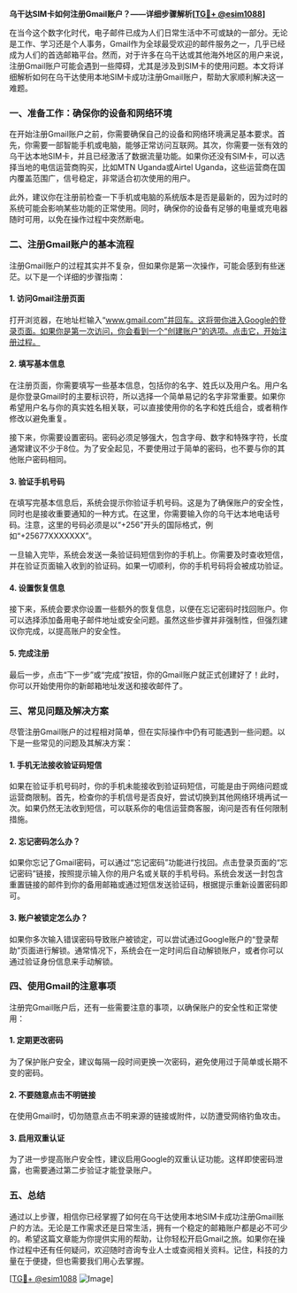 **乌干达SIM卡如何注册Gmail账户？——详细步骤解析[[TG💪+ @esim1088](https://t.me/s/esim1088)]**

在当今这个数字化时代，电子邮件已成为人们日常生活中不可或缺的一部分。无论是工作、学习还是个人事务，Gmail作为全球最受欢迎的邮件服务之一，几乎已经成为人们的首选邮箱平台。然而，对于许多在乌干达或其他海外地区的用户来说，注册Gmail账户可能会遇到一些障碍，尤其是涉及到SIM卡的使用问题。本文将详细解析如何在乌干达使用本地SIM卡成功注册Gmail账户，帮助大家顺利解决这一难题。

### 一、准备工作：确保你的设备和网络环境

在开始注册Gmail账户之前，你需要确保自己的设备和网络环境满足基本要求。首先，你需要一部智能手机或电脑，能够正常访问互联网。其次，你需要一张有效的乌干达本地SIM卡，并且已经激活了数据流量功能。如果你还没有SIM卡，可以选择当地的电信运营商购买，比如MTN Uganda或Airtel Uganda，这些运营商在国内覆盖范围广，信号稳定，非常适合初次使用的用户。

此外，建议你在注册前检查一下手机或电脑的系统版本是否是最新的，因为过时的系统可能会影响某些功能的正常使用。同时，确保你的设备有足够的电量或充电器随时可用，以免在操作过程中突然断电。

### 二、注册Gmail账户的基本流程

注册Gmail账户的过程其实并不复杂，但如果你是第一次操作，可能会感到有些迷茫。以下是一个详细的步骤指南：

#### 1. 访问Gmail注册页面

打开浏览器，在地址栏输入“www.gmail.com”并回车。这将带你进入Google的登录页面。如果你是第一次访问，你会看到一个“创建账户”的选项。点击它，开始注册过程。

#### 2. 填写基本信息

在注册页面，你需要填写一些基本信息，包括你的名字、姓氏以及用户名。用户名是你登录Gmail时的主要标识符，所以选择一个简单易记的名字非常重要。如果你希望用户名与你的真实姓名相关联，可以直接使用你的名字和姓氏组合，或者稍作修改以避免重复。

接下来，你需要设置密码。密码必须足够强大，包含字母、数字和特殊字符，长度通常建议不少于8位。为了安全起见，不要使用过于简单的密码，也不要与你的其他账户密码相同。

#### 3. 验证手机号码

在填写完基本信息后，系统会提示你验证手机号码。这是为了确保账户的安全性，同时也是接收重要通知的一种方式。在这里，你需要输入你的乌干达本地电话号码。注意，这里的号码必须是以“+256”开头的国际格式，例如“+25677XXXXXXX”。

一旦输入完毕，系统会发送一条验证码短信到你的手机上。你需要及时查收短信，并在验证页面输入收到的验证码。如果一切顺利，你的手机号码将会被成功验证。

#### 4. 设置恢复信息

接下来，系统会要求你设置一些额外的恢复信息，以便在忘记密码时找回账户。你可以选择添加备用电子邮件地址或安全问题。虽然这些步骤并非强制性，但强烈建议你完成，以提高账户的安全性。

#### 5. 完成注册

最后一步，点击“下一步”或“完成”按钮，你的Gmail账户就正式创建好了！此时，你可以开始使用你的新邮箱地址发送和接收邮件了。

### 三、常见问题及解决方案

尽管注册Gmail账户的过程相对简单，但在实际操作中仍有可能遇到一些问题。以下是一些常见的问题及其解决方案：

#### 1. 手机无法接收验证码短信

如果在验证手机号码时，你的手机未能接收到验证码短信，可能是由于网络问题或运营商限制。首先，检查你的手机信号是否良好，尝试切换到其他网络环境再试一次。如果仍然无法收到短信，可以联系你的电信运营商客服，询问是否有任何限制措施。

#### 2. 忘记密码怎么办？

如果你忘记了Gmail密码，可以通过“忘记密码”功能进行找回。点击登录页面的“忘记密码”链接，按照提示输入你的用户名或关联的手机号码。系统会发送一封包含重置链接的邮件到你的备用邮箱或通过短信发送验证码，根据提示重新设置密码即可。

#### 3. 账户被锁定怎么办？

如果你多次输入错误密码导致账户被锁定，可以尝试通过Google账户的“登录帮助”页面进行解锁。通常情况下，系统会在一定时间后自动解锁账户，或者你可以通过验证身份信息来手动解锁。

### 四、使用Gmail的注意事项

注册完Gmail账户后，还有一些需要注意的事项，以确保账户的安全性和正常使用：

#### 1. 定期更改密码

为了保护账户安全，建议每隔一段时间更换一次密码，避免使用过于简单或长期不变的密码。

#### 2. 不要随意点击不明链接

在使用Gmail时，切勿随意点击不明来源的链接或附件，以防遭受网络钓鱼攻击。

#### 3. 启用双重认证

为了进一步提高账户安全性，建议启用Google的双重认证功能。这样即使密码泄露，也需要通过第二步验证才能登录账户。

### 五、总结

通过以上步骤，相信你已经掌握了如何在乌干达使用本地SIM卡成功注册Gmail账户的方法。无论是工作需求还是日常生活，拥有一个稳定的邮箱账户都是必不可少的。希望这篇文章能为你提供实用的帮助，让你轻松开启Gmail之旅。如果你在操作过程中还有任何疑问，欢迎随时咨询专业人士或查阅相关资料。记住，科技的力量在于便捷，但也需要我们用心去掌握。

[[TG💪+ @esim1088](https://t.me/s/esim1088) ![Image](https://i.postimg.cc/4NQfJmqS/Snipaste-2025-05-13-00-14-12.png)]